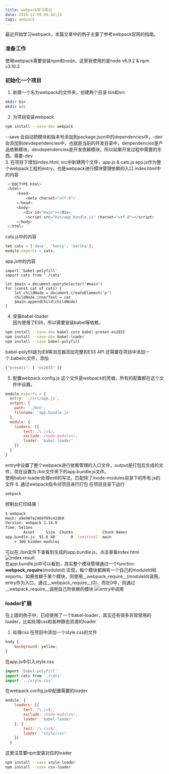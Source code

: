 ```yaml
---
title: webpack学习笔记
date: 2016-12-09 09:48:24
tags: webpack
---
```


最近开始学习webpack，本篇文章中的例子主要了参考webpack官网的指南。

### 准备工作
使用webpack需要安装npm和node，这里我使用的是node v6.9.2 & npm v3.10.3

### 初始化一个项目
1. 新建一个名为webpack的文件夹，创建两个目录 bin和src
``` bash
mkdir bin
mkdir src
``` 
2. 为项目安装webpack
``` bash
npm install --save-dev webpack
```
--save 会自动把模块和版本号添加到package.json中的dependencies中，-dev会添加到devdependencies中，也就是当前的开发目录中，denpendencies是产品依赖模块，devdependencies是开发依赖模块，所以如果开发过程中需要的东西，需要-dev    
3. 在项目下增加index.html, src中新建两个文件，app.js & cats.js
app.js作为整个webpack工程的entry，也是webpack进行模块管理依赖的入口
index.html中的内容
``` javascript
 <!DOCTYPE html>
 <html>
     <head>
         <meta charset="utf-8">
     </head>
     <body>
     	<div id="main"></div>
         <script src="bin/app.bundle.js" charset="utf-8"></script>
     </body>
 </html>
```
cats.js中的内容
``` javascript
let cats = ['dave', 'henry', 'martha'];
module.exports = cats;
```
app.js中的内容
``` javascipt
import 'babel-polyfill'
import cats from './cats'

let $main = document.querySelector('#main')
for (const cat of cats) {
	let childNode = document.createElement('p')
	childNode.innerText = cat
	$main.appendChild(childNode)
}
```
4. 安装babel-loader    
因为使用了ES6，所以需要安装babel等依赖，
``` bash
npm install --save-dev babel-core babel-preset-es2015
npm install --save-dev babel-loader
npm install --save babel-polyfill
```
babel-polyfill是为IE8等浏览器添加完整的ES5 API
还需要在项目中添加一个.babelrc文件，添加
``` javascript
{"presets": [ "es2015" ]}
``` 
5. 配置webpack.config.js
这个文件是webpack的灵魂，所有的配置都在这个文件中设置。
``` javascript
module.exports = {
  entry: './src/app.js',
  output: {
    path: './bin',
    filename: 'app.bundle.js'
  },
  module: {
  	loaders: [{
  		test: /\.js$/,
  		exclude: /node-modules/,
  		loader: 'babel-loader'
  	}]
  }
}
```
entry中设置了整个webpack进行依赖管理的入口文件，output是打包后生成的文件，现在设置为./bin文件夹下的app.bundle.js文件。    
使用babel-loader处理es6的写法，匹配除了/node-modules目录下的所有.js的文件
6. 通过webpack指令对项目进行打包
在项目目录下运行
``` bash
webpack
```
控制台打印结果：
``` bash
$ webpack
Hash: a9e98fe2469f09c42db9
Version: webpack 1.14.0
Time: 5411ms
        Asset     Size  Chunks             Chunk Names
app.bundle.js  91.6 kB       0  [emitted]  main
    + 300 hidden modules

```
可以在./bin文件下查看到生成的app.bundle.js，点击查看index.html
![index result](http://ww4.sinaimg.cn/large/59967359gw1fakkllpcnaj207i038q2q.jpg)    
在app.bundle.js中可以看到，其实整个模块管理通过一个function __webpack_require__(moduleId) 实现，每个模块都拥有一个自己的moduleId和exports，如果依赖于某个模块，则使用__webpack_require__(moduleId)调用。entry作为入口，通过__webpack_require__(0)，而在0中，则通过__webpack_require__调用自己所依赖的模块
![entry中调用](http://ww2.sinaimg.cn/large/59967359gw1fakl0oer1oj20e906ldgt.jpg)

### loader扩展
在上面的例子中，已经使用了一个babel-loader，其实还有很多非常常用的loader，比如处理css和各种静态资源的loader
1. 处理css
在项目中添加一个style.css的文件
``` javascript
body {
	background: yellow;
}
```
在app.js中引入style.css
``` javascript
import 'babel-polyfill'
import cats from './cats'
import '../style.css'
```
在webpack.config.js中配置需要的loader
``` javascript
module: {
  	loaders: [{
  		test: /\.js$/,
  		exclude: /node-modules/,
  		loader: 'babel-loader'
  	}, {
  		test: /\.css$/,
  		loader: "style!css"
  	}]
  }
```
这里注意要npm安装对应的loader
``` bash
npm install --save style-loader
npm install --save css-loader
```